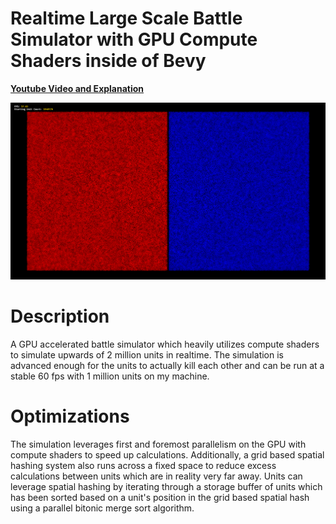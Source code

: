 # Realtime Large Scale Battle Simulator with GPU Compute Shaders inside of Bevy
[**Youtube Video and Explanation**]()

![Teaser](img/1million.png)

Description
============
A GPU accelerated battle simulator which heavily utilizes compute shaders to simulate upwards of 2 million units in realtime. The simulation is advanced enough for the units to actually kill each other and can be run at a stable 60 fps with 1 million units on my machine.

Optimizations
=============
The simulation leverages first and foremost parallelism on the GPU with compute shaders to speed up calculations. Additionally, a grid based spatial hashing system also runs across a fixed space to reduce excess calculations between units which are in reality very far away. Units can leverage spatial hashing by iterating through a storage buffer of units which has been sorted based on a unit's position in the grid based spatial hash using a parallel bitonic merge sort algorithm. 

